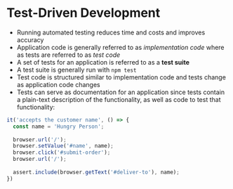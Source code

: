 # Test-Driven Development
- Running automated testing reduces time and costs and improves accuracy 
- Application code is generally referred to as *implementation code* where as tests are referred to as *test code* 
- A set of tests for an application is referred to as a **test suite** 
- A test suite is generally run with `npm test`
- Test code is structured similar to implementation code and tests change as application code changes 
- Tests can serve as documentation for an application since tests contain a plain-text description of the functionality, as well as code to test that functionality: 

```js 
it('accepts the customer name', () => {
  const name = 'Hungry Person';
 
  browser.url('/');
  browser.setValue('#name', name);
  browser.click('#submit-order');
  browser.url('/');
 
  assert.include(browser.getText('#deliver-to'), name);
})
```